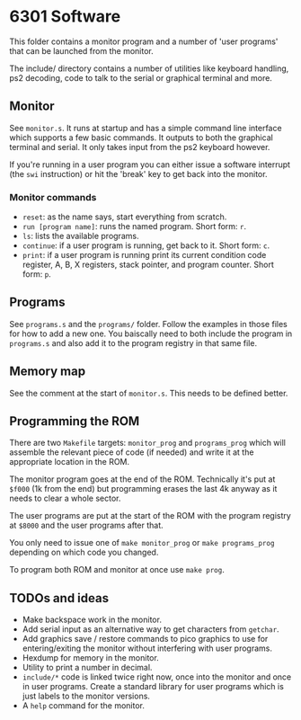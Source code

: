 # 6301 Software

This folder contains a monitor program and a number of 'user programs' that can
be launched from the monitor.

The include/ directory contains a number of utilities like keyboard handling,
ps2 decoding, code to talk to the serial or graphical terminal and more.

## Monitor

See `monitor.s`. It runs at startup and has a simple command line interface
which supports a few basic commands. It outputs to both the graphical terminal
and serial. It only takes input from the ps2 keyboard however.

If you're running in a user program you can either issue a software interrupt
(the `swi` instruction) or hit the 'break' key to get back into the monitor.

### Monitor commands

 * `reset`: as the name says, start everything from scratch.
 * `run [program name]`: runs the named program. Short form: `r`.
 * `ls`: lists the available programs.
 * `continue`: if a user program is running, get back to it. Short form: `c`.
 * `print`: if a user program is running print its current condition code
   register, A, B, X registers, stack pointer, and program counter. Short form: `p`.

## Programs

See `programs.s` and the `programs/` folder. Follow the examples in those files
for how to add a new one. You baiscally need to both include the program in
`programs.s` and also add it to the program registry in that same file.

## Memory map

See the comment at the start of `monitor.s`. This needs to be defined better.

## Programming the ROM

There are two `Makefile` targets: `monitor_prog` and `programs_prog` which will
assemble the relevant piece of code (if needed) and write it at the appropriate
location in the ROM.

The monitor program goes at the end of the ROM. Technically it's put at `$f000`
(1k from the end) but programming erases the last 4k anyway as it needs to clear
a whole sector.

The user programs are put at the start of the ROM with the program registry at
`$8000` and the user programs after that.

You only need to issue one of `make monitor_prog` or `make programs_prog`
depending on which code you changed.

To program both ROM and monitor at once use `make prog`.

## TODOs and ideas

 * Make backspace work in the monitor.
 * Add serial input as an alternative way to get characters from `getchar`.
 * Add graphics save / restore commands to pico graphics to use for
   entering/exiting the monitor without interfering with user programs.
 * Hexdump for memory in the monitor.
 * Utility to print a number in decimal.
 * `include/*` code is linked twice right now, once into the monitor and once in
   user programs. Create a standard library for user programs which is just
   labels to the monitor versions.
 * A `help` command for the monitor.
